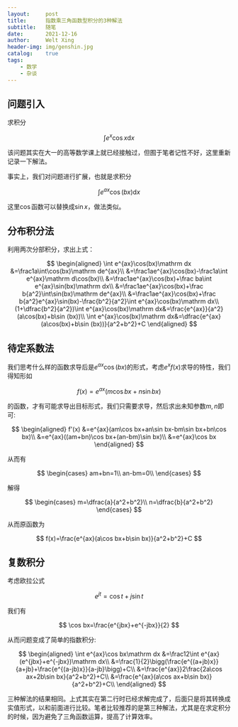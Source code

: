 ```yaml
---
layout:     post
title:      指数乘三角函数型积分的3种解法
subtitle:   随笔
date:       2021-12-16
author:     Welt Xing
header-img: img/genshin.jpg
catalog:    true
tags:
    - 数学
    - 杂谈
---
```


## 问题引入

求积分

$$
\int e^x\cos x\mathrm dx
$$

该问题其实在大一的高等数学课上就已经接触过，但囿于笔者记性不好，这里重新记录一下解法。

事实上，我们对问题进行扩展，也就是求积分

$$
\int e^{ax}\cos(bx)\mathrm dx
$$

这里$\cos$函数可以替换成$\sin x$，做法类似。

## 分布积分法

利用两次分部积分，求出上式：

$$
\begin{aligned}
\int e^{ax}\cos(bx)\mathrm dx
&=\frac1a\int\cos(bx)\mathrm de^{ax}\\
&=\frac1ae^{ax}\cos(bx)-\frac1a\int e^{ax}\mathrm d\cos(bx)\\
&=\frac1ae^{ax}\cos(bx)+\frac ba\int e^{ax}\sin(bx)\mathrm dx\\
&=\frac1ae^{ax}\cos(bx)+\frac b{a^2}\int\sin(bx)\mathrm de^{ax}\\
&=\frac1ae^{ax}\cos(bx)+\frac b{a^2}e^{ax}\sin(bx)-\frac{b^2}{a^2}\int e^{ax}\cos(bx)\mathrm dx\\
(1+\dfrac{b^2}{a^2})\int e^{ax}\cos(bx)\mathrm dx&=\frac{e^{ax}}{a^2}(a\cos(bx)+b\sin (bx))\\
\int e^{ax}\cos(bx)\mathrm dx&=\dfrac{e^{ax}(a\cos(bx)+b\sin (bx))}{a^2+b^2}+C
\end{aligned}
$$

## 待定系数法

我们思考什么样的函数求导后是$e^{ax}\cos(bx)$的形式，考虑$e^xf(x)$求导的特性，我们得知形如

$$
f(x)=e^{ax}(m\cos bx+n\sin bx)
$$

的函数，才有可能求导出目标形式，我们只需要求导，然后求出未知参数$m,n$即可:

$$
\begin{aligned}
f'(x)
&=e^{ax}(am\cos bx+an\sin bx-bm\sin bx+bn\cos bx)\\
&=e^{ax}((am+bn)\cos bx+(an-bm)\sin bx)\\
&=e^{ax}\cos bx
\end{aligned}
$$

从而有

$$
\begin{cases}
am+bn=1\\
an-bm=0\\
\end{cases}
$$

解得

$$
\begin{cases}
m=\dfrac{a}{a^2+b^2}\\
n=\dfrac{b}{a^2+b^2}
\end{cases}
$$

从而原函数为

$$
f(x)=\frac{e^{ax}(a\cos bx+b\sin bx)}{a^2+b^2}+C
$$

## 复数积分

考虑欧拉公式

$$
e^{jt}=\cos t+j\sin t
$$

我们有

$$
\cos bx=\frac{e^{jbx}+e^{-jbx}}{2}
$$

从而问题变成了简单的指数积分:

$$
\begin{aligned}
\int e^{ax}\cos bx\mathrm dx
&=\frac12\int e^{ax}(e^{jbx}+e^{-jbx})\mathrm dx\\
&=\frac{1}{2}\bigg(\frac{e^{(a+jb)x}}{a+jb}+\frac{e^{(a-jb)x}}{a-jb}\bigg)+C\\
&=\frac{e^{ax}}2\frac{2a\cos ax+2b\sin bx}{a^2+b^2}+C\\
&=\frac{e^{ax}(a\cos ax+b\sin bx)}{a^2+b^2}+C\\
\end{aligned}
$$

三种解法的结果相同。上式其实在第二行时已经求解完成了，后面只是将其转换成实值形式，以和前面进行比较。笔者比较推荐的是第三种解法，尤其是在求定积分的时候，因为避免了三角函数运算，提高了计算效率。
